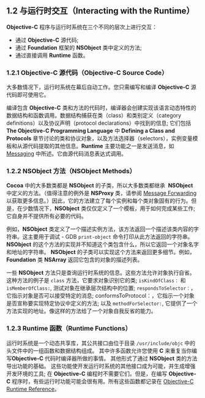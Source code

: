 ## 1.2 与运行时交互（Interacting with the Runtime）

**Objective-C** 程序与运行时系统在三个不同的层次上进行交互：

* 通过 **Objective-C** 源代码;
* 通过 **Foundation** 框架的 **NSObject** 类中定义的方法;
* 通过直接调用 **Runtime** 函数。

### 1.2.1 Objective-C 源代码（Objective-C Source Code）

大多数情况下，运行时系统在幕后自动工作。您只需编写和编译 **Objective-C** 源代码即可使用它。

编译包含 **Objective-C** 类和方法的代码时，编译器会创建实现该语言动态特性的数据结构和函数调用。数据结构捕获在类（class）和类别定义（category definitions）以及协议声明（protocol declarations）中找到的信息; 它们包括 **The Objective-C Programming Language** 中 **Defining a Class and Protocols** 章节讨论的类和协议对象，以及方法选择器（selectors），实例变量模板和从源代码提取的其他信息。**Runtime** 主要功能之一是发送消息，如[Messaging](https://developer.apple.com/library/content/documentation/Cocoa/Conceptual/ObjCRuntimeGuide/Articles/ocrtHowMessagingWorks.html#//apple_ref/doc/uid/TP40008048-CH104-SW1) 中所述。它由源代码消息表达式调用。

### 1.2.2 NSObject 方法（NSObject Methods）

**Cocoa** 中的大多数类都是 **NSObject** 的子类，所以大多数类都继承  **NSObject** 中定义的方法。（值得注意的例外是 **NSProxy** 类，请参阅 [Message Forwarding](https://developer.apple.com/library/content/documentation/Cocoa/Conceptual/ObjCRuntimeGuide/Articles/ocrtForwarding.html#//apple_ref/doc/uid/TP40008048-CH105-SW1) 以获取更多信息。）因此，它的方法建立了每个实例和每个类对象固有的行为。但是，在少数情况下，**NSObject** 类仅仅定义了一个模板，用于如何完成某些工作;它自身并不提供所有必要的代码。

例如，**NSObject** 类定义了一个描述实例方法，该方法返回一个描述该类内容的字符串。这主要用于调试 - GDB `print-object` 命令打印从此方法返回的字符串。 **NSObject** 的这个方法的实现并不知道这个类包含什么，所以它返回一个对象名字和地址的字符串。 **NSObject** 的子类可以实现这个方法来返回更多细节。例如，**Foundation** 类 **NSArray** 返回它包含的对象的描述列表。

一些 **NSObject** 方法只是查询运行时系统的信息。这些方法允许对象执行自省。这种方法的例子是 `class` 方法，它要求对象识别它的类; `isKindOfClass：` 和`isMemberOfClass:`, 测试对象在继承层次结构中的位置; `respondsToSelector：`，它指示对象是否可以接受特定的消息; conformsToProtocol：，它指示一个对象是否宣称要实现特定协议中定义的方法; 以及 `methodForSelector:`, 它提供了一个方法实现的地址。像这样的方法给了一个对象自我反省的能力。

### 1.2.3 Runtime 函数（Runtime Functions）

运行时系统是一个动态共享库，其公共接口由位于目录 `/usr/include/objc` 中的头文件中的一组函数和数据结构组成。 其中许多函数允许您使用 **C** 来重复当你编写**Objective-C** 代码时编译器所做的事情。 其他形式了通过 **NSObject** 类的方法导出功能的基础。 这些功能使开发运行时系统的其他接口成为可能，并生成增强开发环境的工具; 在 **Objective-C** 编程时不需要它们。但是，在编写 **Objective-C** 程序时，有些运行时功能可能会很有用。所有这些函数都记录在 [Objective-C Runtime Reference](https://developer.apple.com/documentation/objectivec/objective_c_runtime)。
